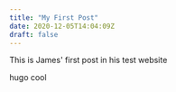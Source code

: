 ```yaml
---
title: "My First Post"
date: 2020-12-05T14:04:09Z
draft: false
---
```


This is James' first post in his test website

hugo cool
